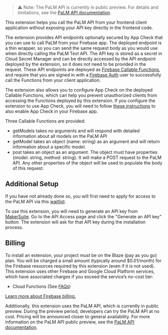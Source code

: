 > :warning: Note: The PaLM API is currently in public preview. For details and limitations, see the [PaLM API documentation](https://developers.generativeai.google/guide/preview_faq).

This extension helps you call the PaLM API from your frontend client application without exposing your API key directly in the frontend code. 

The extension provides API endpoints optionally secured by App Check that you can use to call PaLM from your Firebase app. The deployed endpoint is a thin wrapper, so you can send the same request body as you would use when directly calling the PaLM Text API. The API key is stored as a secret in Cloud Secret Manager and can be directly accessed by the API endpoint deployed by the extension, so it does not need to be provided in the request. These API endpoints are deployed as [Firebase Callable Functions](https://firebase.google.com/docs/functions/callable), and require that you are signed in with a [Firebase Auth](https://firebase.google.com/docs/auth) user to successfully call the Functions from your client application.

The extension also allows you to configure App Check on the deployed Callable Functions, which can help you prevent unauthorized clients from accessing the Functions deployed by this extension. If you configure the extension to use App Check, you will need to follow [these instructions](https://firebase.google.com/docs/app-check) to also enable App Check in your Firebase app.

Three Callable Functions are provided:
* getModels takes no arguments and will respond with detailed information about all models on the PaLM API
* getModel takes an object {name: string} as an argument and will return information about a specific model.
* post takes an object as an argument. The object must have properties {model: string, method: string}. It will make a POST request to the PaLM API. Any other properties of the object will be used to populate the body of this request.



## Additional Setup

If you have not already done so, you will first need to apply for access to the PaLM API via this [waitlist](https://makersuite.google.com/waitlist). 

To use this extension, you will need to generate an API key from [MakerSuite](http://makersuite.google.com/?db=palm). Go to the API Access page and click the "Generate an API key" button. The extension will ask for that API key during the installation process.

## Billing

To install an extension, your project must be on the Blaze (pay as you go) plan. You will be charged a small amount (typically around $0.01/month) for the Firebase resources required by this extension (even if it is not used).
This extension uses other Firebase and Google Cloud Platform services, which have associated charges if you exceed the service’s no-cost tier:
* Cloud Functions (See [FAQs](https://firebase.google.com/support/faq#extensions-pricing))

[Learn more about Firebase billing.](https://firebase.google.com/pricing)

Additionally, this extension uses the PaLM API, which is currently in public preview. During the preview period, developers can try the PaLM API at no cost. Pricing will be announced closer to general availability. For more information on the PaLM API public preview, see the [PaLM API documentation](https://developers.generativeai.google/guide/preview_faq).
